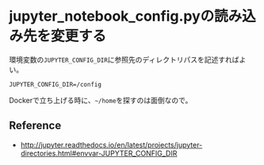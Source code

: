 # jupyter_notebook_config.pyの読み込み先を変更する

環境変数の`JUPYTER_CONFIG_DIR`に参照先のディレクトリパスを記述すればよい。

```
JUPYTER_CONFIG_DIR=/config
```

Dockerで立ち上げる時に、`~/home`を探すのは面倒なので。

## Reference

- http://jupyter.readthedocs.io/en/latest/projects/jupyter-directories.html#envvar-JUPYTER_CONFIG_DIR
